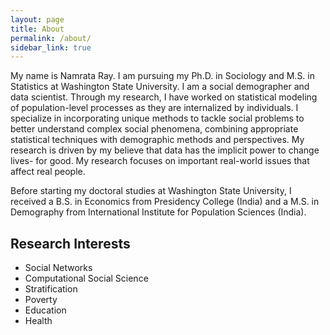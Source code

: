 ```yaml
---
layout: page
title: About
permalink: /about/
sidebar_link: true
---
```


My name is Namrata Ray. I am pursuing my Ph.D. in Sociology and M.S. in Statistics at Washington State University. I am a social demographer and data scientist. Through my research, I have worked on statistical modeling of population-level processes as they are internalized by individuals. I specialize in incorporating unique methods to tackle social problems to better understand complex social phenomena, combining appropriate statistical techniques with demographic methods and perspectives. My research is driven by my believe that data has the implicit power to change lives- for good. My research focuses on important real-world issues that affect real people. 

Before starting my doctoral studies at Washington State University, I received a B.S. in Economics from Presidency College (India) and a M.S. in Demography from International Institute for Population Sciences (India).

## Research Interests

* Social Networks
* Computational Social Science
* Stratification
* Poverty 
* Education
* Health

